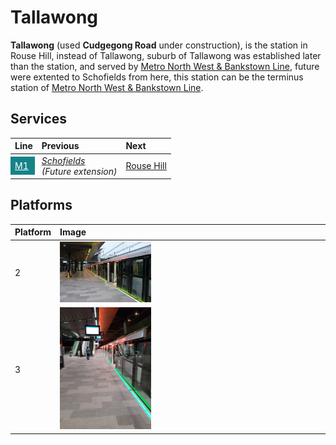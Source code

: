 # Tallawong

**Tallawong** (used **Cudgegong Road** under construction), is the station in Rouse Hill, instead of Tallawong, suburb of Tallawong was established later than the station, and served by [Metro North West & Bankstown Line](/metro/m1), future were extented to Schofields from here, this station can be the terminus station of [Metro North West & Bankstown Line](/metro/m1).

## Services

| Line | Previous | Next |
| :--- | :--- | :--- |
| <mark style="background-color: #168388; display: inline-block; padding: 6px 10px; margin: -6px -10px;"><a href="/metro/m1" style="color: #fff;">M1</a></mark> | <em>[Schofields](/schofields/schofields)<br>(Future extension)</em> | [Rouse Hill](/rousehill/rousehill) |

## Platforms

| Platform | Image |
| :--- | :--- |
| 2 | <img src="platform2.png" width="35%" height="35%"> |
| 3 | <img src="platform3.png" width="35%" height="35%"> |